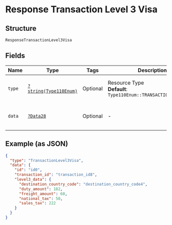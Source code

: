 
# Response Transaction Level 3 Visa

## Structure

`ResponseTransactionLevel3Visa`

## Fields

| Name | Type | Tags | Description | Getter | Setter |
|  --- | --- | --- | --- | --- | --- |
| `type` | [`?string(Type110Enum)`](../../doc/models/type-110-enum.md) | Optional | Resource Type<br>**Default**: `Type110Enum::TRANSACTIONLEVEL3VISA` | getType(): ?string | setType(?string type): void |
| `data` | [`?Data28`](../../doc/models/data-28.md) | Optional | - | getData(): ?Data28 | setData(?Data28 data): void |

## Example (as JSON)

```json
{
  "type": "TransactionLevel3Visa",
  "data": {
    "id": "id0",
    "transaction_id": "transaction_id8",
    "level3_data": {
      "destination_country_code": "destination_country_code4",
      "duty_amount": 182,
      "freight_amount": 60,
      "national_tax": 50,
      "sales_tax": 222
    }
  }
}
```

